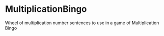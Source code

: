 # MultiplicationBingo
Wheel of multiplication number sentences to use in a game of Multiplication Bingo
